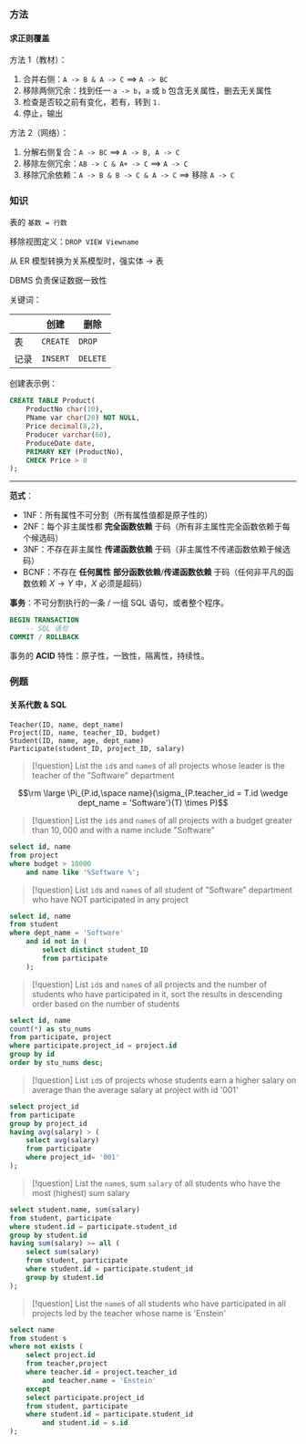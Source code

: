 ### 方法

#### 求正则覆盖

方法 1（教材）：

1. 合并右侧：`A -> B & A -> C` ==> `A -> BC`
2. 移除两侧冗余：找到任一 `a -> b`，`a` 或 `b` 包含无关属性，删去无关属性
3. 检查是否较之前有变化，若有，转到 `1.`
4. 停止，输出

方法 2（网络）：

1. 分解右侧复合：`A -> BC` ==> `A -> B, A -> C`
2. 移除左侧冗余：`AB -> C & A+ -> C` ==> `A -> C`
3. 移除冗余依赖：`A -> B & B -> C & A -> C` ==> 移除 `A -> C`

### 知识

表的 `基数 = 行数`

移除视图定义：`DROP VIEW Viewname`

从 ER 模型转换为关系模型时，强实体 -> 表

DBMS 负责保证数据一致性

关键词：

|     | 创建       | 删除       |
| --- | -------- | -------- |
| 表   | `CREATE` | `DROP`   |
| 记录  | `INSERT` | `DELETE` |

创建表示例：

```sql
CREATE TABLE Product(
	ProductNo char(10),
	PName var char(20) NOT NULL,
	Price decimal(8,2),
	Producer varchar(60),
	ProduceDate date,
	PRIMARY KEY (ProductNo),
	CHECK Price > 0
);
```

---

**范式**：

- 1NF：所有属性不可分割（所有属性值都是原子性的）
- 2NF：每个非主属性都 **完全函数依赖** 于码（所有非主属性完全函数依赖于每个候选码）
- 3NF：不存在非主属性 **传递函数依赖** 于码（非主属性不传递函数依赖于候选码）
- BCNF：不存在 **任何属性** **部分函数依赖**/**传递函数依赖** 于码（任何非平凡的函数依赖 $X \rightarrow Y$ 中，$X$ 必须是超码）

**事务**：不可分割执行的一条 / 一组 SQL 语句，或者整个程序。

```sql
BEGIN TRANSACTION
	-- SQL 语句
COMMIT / ROLLBACK
```

事务的 **ACID** 特性：原子性，一致性，隔离性，持续性。

### 例题

#### 关系代数 & SQL

```text
Teacher(ID, name, dept_name)
Project(ID, name, teacher_ID, budget)
Student(ID, name, age, dept_name)
Participate(student_ID, project_ID, salary)
```

> [!question] List the `id`s and `name`s of all projects whose leader is the teacher of the "Software" department

$$\rm \large \Pi_{P.id,\space name}(\sigma_{P.teacher_id = T.id \wedge dept_name = 'Software'}(T) \times P)$$

> [!question] List the `id`s and `name`s of all projects with a budget greater than $10,000$ and with a name include "Software"

```sql
select id, name
from project
where budget > 10000
	and name like '%Software %';
```

> [!question] List `id`s and `name`s of all student of "Software" department who have NOT participated in any project

```sql
select id, name
from student
where dept_name = 'Software'
	and id not in (
		select distinct student_ID
		from participate
	);
```

> [!question] List `id`s and `name`s of all projects and the number of students who have participated in it, sort the results in descending order based on the number of students

```sql
select id, name
count(*) as stu_nums
from participate, project
where participate.project_id = project.id
group by id
order by stu_nums desc;
```

> [!question] List `id`s of projects whose students earn a higher salary on average than the average salary at project with id '001'

```sql
select project_id
from participate
group by project_id
having avg(salary) > (
	select avg(salary)
	from participate
	where project_id= '001'
);
```

> [!question] List the `name`s, sum `salary` of all students who have the most (highest) sum salary

```sql
select student.name, sum(salary)
from student, participate
where student.id = participate.student_id
group by student.id
having sum(salary) >= all (
	select sum(salary)
	from student, participate
	where student.id = participate.student_id
	group by student.id
);
```

> [!question] List the `name`s of all students who have participated in all projects led by the teacher whose name is 'Enstein'

```sql
select name
from student s
where not exists (
	select project.id
	from teacher,project
	where teacher.id = project.teacher_id
		and teacher.name = 'Enstein'
	except
	select participate.project_id
	from student, participate
	where student.id = participate.student_id
		and student.id = s.id
);
```
